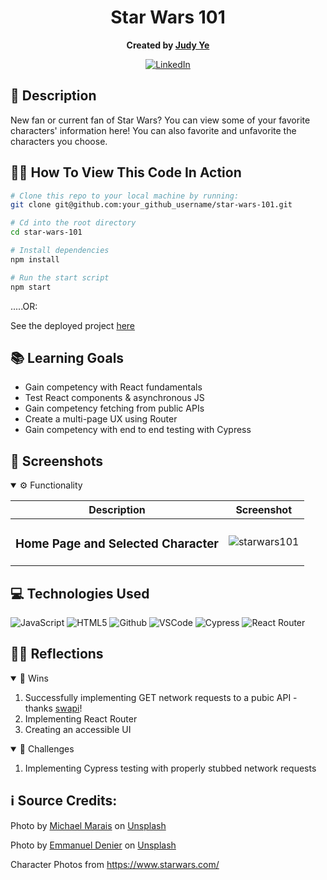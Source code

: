 <div align="center">

# Star Wars 101
**Created by [Judy Ye](https://github.com/judy0ye)**

[![LinkedIn](https://img.shields.io/badge/Judy-blue?style=for-the-badge&logo=LinkedIn&logoColor=black)](https://www.linkedin.com/in/judy0ye)

</div>

## 📝 Description
New fan or current fan of Star Wars? You can view some of your favorite characters' information here! You can also favorite and unfavorite the characters you choose.


## 🧑‍💻 How To View This Code In Action

```bash
# Clone this repo to your local machine by running:
git clone git@github.com:your_github_username/star-wars-101.git

# Cd into the root directory 
cd star-wars-101

# Install dependencies 
npm install

# Run the start script
npm start
```

.....OR:

See the deployed project [here](https://star-wars-101.vercel.app/)



## 📚 Learning Goals

- Gain competency with React fundamentals
- Test React components & asynchronous JS
- Gain competency fetching from public APIs 
- Create a multi-page UX using Router
- Gain competency with end to end testing with Cypress

## 📸 Screenshots
<details open>
  <summary> ⚙️ Functionality </summary>
  
  | Description | Screenshot |
  |------------ | -----------|
  | <h3 align="center">Home Page and Selected Character| ![starwars101](https://github.com/judy0ye/star-wars-101/assets/129805348/6aa995b0-a0d3-4236-a99b-09165720b93b)


  

</details>

## 💻 Technologies Used
  
![JavaScript](https://img.shields.io/badge/-JavaScript-05122A?style=flat&logo=javascript) 
![HTML5](https://img.shields.io/badge/-HTML5-05122A?style=flat&logo=html5)
![Github](https://img.shields.io/badge/-GitHub-05122A?style=flat&logo=github)
![VSCode](https://img.shields.io/badge/-VS_Code-05122A?style=flat&logo=visualstudio)
![Cypress](https://img.shields.io/badge/-Cypress-05122A?style=flat&logo=cypress)
![React Router](https://img.shields.io/badge/-React_Router-05122A?style=flat&logo=reactrouter)


## 🧘‍♂️ Reflections
<details open>
  <summary> 🎉 Wins </summary>

  1. Successfully implementing GET network requests to a pubic API - thanks [swapi](https://swapi.dev/documentation)!
  2. Implementing React Router 
  3. Creating an accessible UI

</details>
<details open>
  <summary> 🤔 Challenges </summary>
  
  1. Implementing Cypress testing with properly stubbed network requests

## ℹ️ Source Credits:
Photo by <a href="https://unsplash.com/@michael_marais?utm_source=unsplash&utm_medium=referral&utm_content=creditCopyText">Michael Marais</a> on <a href="https://unsplash.com/photos/JLHyIwix46c?utm_source=unsplash&utm_medium=referral&utm_content=creditCopyText">Unsplash</a>


Photo by <a href="https://unsplash.com/@sounce_cosplay?utm_source=unsplash&utm_medium=referral&utm_content=creditCopyText">Emmanuel Denier</a> on <a href="https://unsplash.com/photos/YiXsjwJKXmo?utm_source=unsplash&utm_medium=referral&utm_content=creditCopyText">Unsplash</a>

Character Photos from <a href="https://www.starwars.com/">https://www.starwars.com/</a>
  
